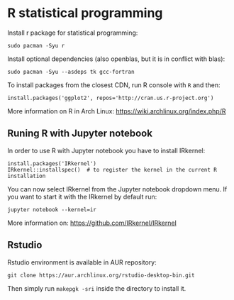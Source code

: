 # R statistical programming

Install r package for statistical programming:
```
sudo pacman -Syu r
```

Install optional dependencies (also openblas, but it is in conflict with blas):
```
sudo pacman -Syu --asdeps tk gcc-fortran
```

To install packages from the closest CDN, run R console with `R` and then:
```
install.packages('ggplot2', repos='http://cran.us.r-project.org')
```

More information on R in Arch Linux:
<https://wiki.archlinux.org/index.php/R>

## Runing R with Jupyter notebook

In order to use R with Jupyter notebook you have to install IRkernel:
```
install.packages('IRkernel')
IRkernel::installspec()  # to register the kernel in the current R installation
```

You can now select IRkernel from the Jupyter notebook dropdown menu. If you want to start it with the IRkernel by default run:
```
jupyter notebook --kernel=ir
```

More information on:
<https://github.com/IRkernel/IRkernel>

## Rstudio

Rstudio environment is available in AUR repository:
```
git clone https://aur.archlinux.org/rstudio-desktop-bin.git
```

Then simply run `makepgk -sri` inside the directory to install it.

